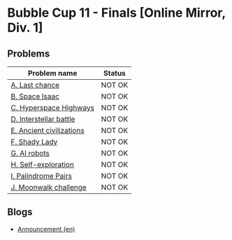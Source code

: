 # Bubble Cup 11 - Finals [Online Mirror, Div. 1]

## Problems

|Problem name|Status|
|------------|---------|
| [A. Last chance](problems/A._Last_chance.md)|NOT OK|
| [B. Space Isaac](problems/B._Space_Isaac.md)|NOT OK|
| [C. Hyperspace Highways](problems/C._Hyperspace_Highways.md)|NOT OK|
| [D. Interstellar battle](problems/D._Interstellar_battle.md)|NOT OK|
| [E. Ancient civilizations](problems/E._Ancient_civilizations.md)|NOT OK|
| [F. Shady Lady](problems/F._Shady_Lady.md)|NOT OK|
| [G. AI robots](problems/G._AI_robots.md)|NOT OK|
| [H. Self-exploration](problems/H._Self-exploration.md)|NOT OK|
| [I. Palindrome Pairs](problems/I._Palindrome_Pairs.md)|NOT OK|
| [J. Moonwalk challenge](problems/J._Moonwalk_challenge.md)|NOT OK|
## Blogs

- [Announcement (en)](blogs/Announcement_(en).md)
